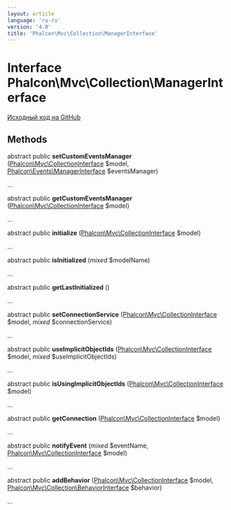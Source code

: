 ```yaml
---
layout: article
language: 'ru-ru'
version: '4.0'
title: 'Phalcon\Mvc\Collection\ManagerInterface'
---
```


# Interface **Phalcon\Mvc\Collection\ManagerInterface**

<a href="https://github.com/phalcon/cphalcon/tree/v4.0.0/phalcon/mvc/collection/managerinterface.zep" class="btn btn-default btn-sm">Исходный код на GitHub</a>

## Methods

abstract public **setCustomEventsManager** ([Phalcon\Mvc\CollectionInterface](api/Phalcon_Mvc_CollectionInterface) $model, [Phalcon\Events\ManagerInterface](api/Phalcon_Events_ManagerInterface) $eventsManager)

...

abstract public **getCustomEventsManager** ([Phalcon\Mvc\CollectionInterface](api/Phalcon_Mvc_CollectionInterface) $model)

...

abstract public **initialize** ([Phalcon\Mvc\CollectionInterface](api/Phalcon_Mvc_CollectionInterface) $model)

...

abstract public **isInitialized** (*mixed* $modelName)

...

abstract public **getLastInitialized** ()

...

abstract public **setConnectionService** ([Phalcon\Mvc\CollectionInterface](api/Phalcon_Mvc_CollectionInterface) $model, *mixed* $connectionService)

...

abstract public **useImplicitObjectIds** ([Phalcon\Mvc\CollectionInterface](api/Phalcon_Mvc_CollectionInterface) $model, *mixed* $useImplicitObjectIds)

...

abstract public **isUsingImplicitObjectIds** ([Phalcon\Mvc\CollectionInterface](api/Phalcon_Mvc_CollectionInterface) $model)

...

abstract public **getConnection** ([Phalcon\Mvc\CollectionInterface](api/Phalcon_Mvc_CollectionInterface) $model)

...

abstract public **notifyEvent** (*mixed* $eventName, [Phalcon\Mvc\CollectionInterface](api/Phalcon_Mvc_CollectionInterface) $model)

...

abstract public **addBehavior** ([Phalcon\Mvc\CollectionInterface](api/Phalcon_Mvc_CollectionInterface) $model, [Phalcon\Mvc\Collection\BehaviorInterface](api/Phalcon_Mvc_Collection_BehaviorInterface) $behavior)

...